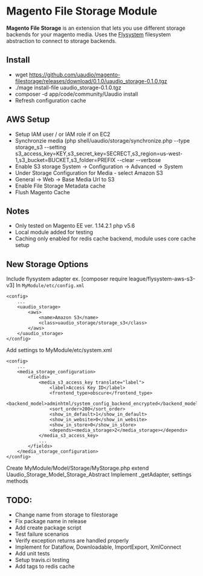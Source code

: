 # Magento File Storage Module

**Magento File Storage** is an extension that lets you use different storage backends for your magento media. Uses the [Flysystem](http://flysystem.thephpleague.com) filesystem abstraction to connect to storage backends.

## Install
* wget https://github.com/uaudio/magento-filestorage/releases/download/0.1.0/uaudio_storage-0.1.0.tgz
* ./mage install-file uaudio_storage-0.1.0.tgz
* composer -d app/code/community/Uaudio install 
* Refresh configuration cache

## AWS Setup
* Setup IAM user / or IAM role if on EC2
* Synchronzie media (php shell/uaudio/storage/synchronize.php --type storage_s3 --setting s3_access_key=KEY,s3_secret_key=SECRECT,s3_region=us-west-1,s3_bucket=BUCKET,s3_folder=PREFIX --clear --verbose
* Enable S3 storage System -> Configuration -> Advanced -> System
* Under Storage Configuration for Media - select Amazon S3
* General -> Web -> Base Media Url to S3
* Enable File Storage Metadata cache
* Flush Magento Cache

## Notes
* Only tested on Magento EE ver. 1.14.2.1 php v5.6
* Local module added for testing
* Caching only enabled for redis cache backend, module uses core cache setup

## New Storage Options
Include flysystem adapter ex. [composer require league/flysystem-aws-s3-v3]
In `MyModule/etc/config.xml`
```
<config>
    ...
    <uaudio_storage>
        <aws>
            <name>Amazon S3</name>
            <class>uaudio_storage/storage_s3</class>
        </aws>
    </uaudio_storage>
</config>
```
Add settings to MyModule/etc/system.xml
```
<config>
    ...
    <media_storage_configuration>
        <fields>
            <media_s3_access_key translate="label">
                <label>Access Key ID</label>
                <frontend_type>obscure</frontend_type>
                <backend_model>adminhtml/system_config_backend_encrypted</backend_model>
                <sort_order>200</sort_order>
                <show_in_default>1</show_in_default>
                <show_in_website>0</show_in_website>
                <show_in_store>0</show_in_store>
                <depends><media_storage>2</media_storage></depends>
            </media_s3_access_key>
            ...
        </fields>
    </media_storage_configuration>
</config>
```
Create MyModule/Model/Storage/MyStorage.php extend Uaudio_Storage_Model_Storage_Abstract Implement _getAdapter, settings methods

## TODO:
* Change name from storage to filestorage
* Fix package name in release
* Add create package script
* Test failure scenarios
* Verify exception returns are handled properly
* Implement for Dataflow, Downloadable, ImportExport, XmlConnect
* Add unit tests 
* Setup travis.ci testing
* Add tags to redis cache


